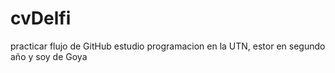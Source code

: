 # cvDelfi
practicar flujo de GitHub
estudio programacion en la UTN, estor en segundo año y soy de Goya
